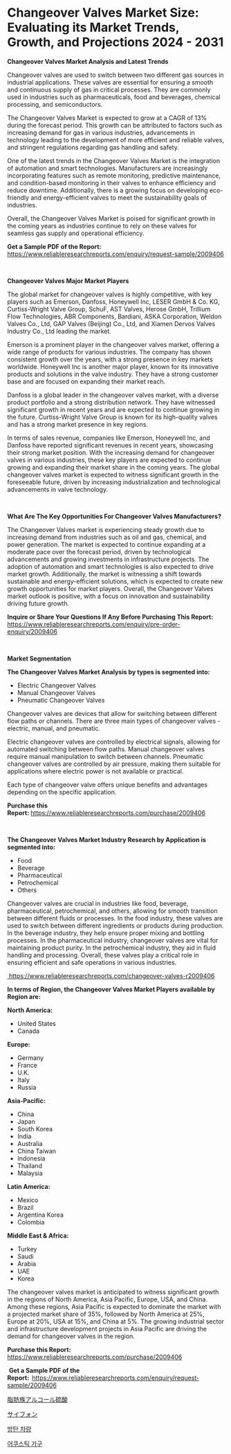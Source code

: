 <p><h1>Changeover Valves Market Size: Evaluating its Market Trends, Growth, and Projections 2024 - 2031</h1></p><p><strong>Changeover Valves Market Analysis and Latest Trends</strong></p>
<p><p>Changeover valves are used to switch between two different gas sources in industrial applications. These valves are essential for ensuring a smooth and continuous supply of gas in critical processes. They are commonly used in industries such as pharmaceuticals, food and beverages, chemical processing, and semiconductors.</p><p>The Changeover Valves Market is expected to grow at a CAGR of 13% during the forecast period. This growth can be attributed to factors such as increasing demand for gas in various industries, advancements in technology leading to the development of more efficient and reliable valves, and stringent regulations regarding gas handling and safety.</p><p>One of the latest trends in the Changeover Valves Market is the integration of automation and smart technologies. Manufacturers are increasingly incorporating features such as remote monitoring, predictive maintenance, and condition-based monitoring in their valves to enhance efficiency and reduce downtime. Additionally, there is a growing focus on developing eco-friendly and energy-efficient valves to meet the sustainability goals of industries.</p><p>Overall, the Changeover Valves Market is poised for significant growth in the coming years as industries continue to rely on these valves for seamless gas supply and operational efficiency.</p></p>
<p><strong>Get a Sample PDF of the Report:&nbsp;</strong> <a href="https://www.reliableresearchreports.com/enquiry/request-sample/2009406">https://www.reliableresearchreports.com/enquiry/request-sample/2009406</a></p>
<p>&nbsp;</p>
<p><strong>Changeover Valves Major Market Players</strong></p>
<p><p>The global market for changeover valves is highly competitive, with key players such as Emerson, Danfoss, Honeywell Inc, LESER GmbH & Co. KG, Curtiss-Wright Valve Group, SchuF, AST Valves, Herose GmbH, Trillium Flow Technologies, ABR Components, Bardiani, ASKA Corporation, Weldon Valves Co., Ltd, GAP Valves (Beijing) Co., Ltd, and Xiamen Dervos Valves Industry Co., Ltd leading the market.</p><p>Emerson is a prominent player in the changeover valves market, offering a wide range of products for various industries. The company has shown consistent growth over the years, with a strong presence in key markets worldwide. Honeywell Inc is another major player, known for its innovative products and solutions in the valve industry. They have a strong customer base and are focused on expanding their market reach.</p><p>Danfoss is a global leader in the changeover valves market, with a diverse product portfolio and a strong distribution network. They have witnessed significant growth in recent years and are expected to continue growing in the future. Curtiss-Wright Valve Group is known for its high-quality valves and has a strong market presence in key regions.</p><p>In terms of sales revenue, companies like Emerson, Honeywell Inc, and Danfoss have reported significant revenues in recent years, showcasing their strong market position. With the increasing demand for changeover valves in various industries, these key players are expected to continue growing and expanding their market share in the coming years. The global changeover valves market is expected to witness significant growth in the foreseeable future, driven by increasing industrialization and technological advancements in valve technology.</p></p>
<p>&nbsp;</p>
<p><strong>What Are The Key Opportunities For Changeover Valves Manufacturers?</strong></p>
<p><p>The Changeover Valves market is experiencing steady growth due to increasing demand from industries such as oil and gas, chemical, and power generation. The market is expected to continue expanding at a moderate pace over the forecast period, driven by technological advancements and growing investments in infrastructure projects. The adoption of automation and smart technologies is also expected to drive market growth. Additionally, the market is witnessing a shift towards sustainable and energy-efficient solutions, which is expected to create new growth opportunities for market players. Overall, the Changeover Valves market outlook is positive, with a focus on innovation and sustainability driving future growth.</p></p>
<p><strong>Inquire or Share Your Questions If Any Before Purchasing This Report:</strong> <a href="https://www.reliableresearchreports.com/enquiry/pre-order-enquiry/2009406">https://www.reliableresearchreports.com/enquiry/pre-order-enquiry/2009406</a></p>
<p>&nbsp;</p>
<p><strong>Market Segmentation</strong></p>
<p><strong>The Changeover Valves Market Analysis by types is segmented into:</strong></p>
<p><ul><li>Electric Changeover Valves</li><li>Manual Changeover Valves</li><li>Pneumatic Changeover Valves</li></ul></p>
<p><p>Changeover valves are devices that allow for switching between different flow paths or channels. There are three main types of changeover valves - electric, manual, and pneumatic.</p><p>Electric changeover valves are controlled by electrical signals, allowing for automated switching between flow paths. Manual changeover valves require manual manipulation to switch between channels. Pneumatic changeover valves are controlled by air pressure, making them suitable for applications where electric power is not available or practical.</p><p>Each type of changeover valve offers unique benefits and advantages depending on the specific application.</p></p>
<p><strong>Purchase this Report:&nbsp;</strong><a href="https://www.reliableresearchreports.com/purchase/2009406">https://www.reliableresearchreports.com/purchase/2009406</a></p>
<p>&nbsp;</p>
<p><strong>The Changeover Valves Market Industry Research by Application is segmented into:</strong></p>
<p><ul><li>Food</li><li>Beverage</li><li>Pharmaceutical</li><li>Petrochemical</li><li>Others</li></ul></p>
<p><p>Changeover valves are crucial in industries like food, beverage, pharmaceutical, petrochemical, and others, allowing for smooth transition between different fluids or processes. In the food industry, these valves are used to switch between different ingredients or products during production. In the beverage industry, they help ensure proper mixing and bottling processes. In the pharmaceutical industry, changeover valves are vital for maintaining product purity. In the petrochemical industry, they aid in fluid handling and processing. Overall, these valves play a critical role in ensuring efficient and safe operations in various industries.</p></p>
<p><a href="https://www.reliableresearchreports.com/changeover-valves-r2009406">&nbsp;https://www.reliableresearchreports.com/changeover-valves-r2009406</a></p>
<p><strong>In terms of Region, the Changeover Valves Market Players available by Region are:</strong></p>
<p>
    <p> <strong> North America: </strong>
        <ul>
            <li>United States</li>
            <li>Canada</li>
        </ul>
        </p> 
    <p> <strong> Europe: </strong>
        <ul>
            <li>Germany</li>
            <li>France</li>
            <li>U.K.</li>
            <li>Italy</li>
            <li>Russia</li>
        </ul>
        </p> 
    <p> <strong> Asia-Pacific: </strong>
        <ul>
            <li>China</li>
            <li>Japan</li>
            <li>South Korea</li>
            <li>India</li>
            <li>Australia</li>
            <li>China Taiwan</li>
            <li>Indonesia</li>
            <li>Thailand</li>
            <li>Malaysia</li>
        </ul>
        </p> 
    <p> <strong> Latin America: </strong>
        <ul>
            <li>Mexico</li>
            <li>Brazil</li>
            <li>Argentina Korea</li>
            <li>Colombia</li>
        </ul>
        </p> 
    <p> <strong> Middle East & Africa: </strong>
        <ul>
            <li>Turkey</li>
            <li>Saudi</li>
            <li>Arabia</li>
            <li>UAE</li>
            <li>Korea</li>
        </ul>
    </p>
    </p>
<p><p>The changeover valves market is anticipated to witness significant growth in the regions of North America, Asia Pacific, Europe, USA, and China. Among these regions, Asia Pacific is expected to dominate the market with a projected market share of 35%, followed by North America at 25%, Europe at 20%, USA at 15%, and China at 5%. The growing industrial sector and infrastructure development projects in Asia Pacific are driving the demand for changeover valves in the region.</p></p>
<p><strong>Purchase this Report: </strong><a href="https://www.reliableresearchreports.com/purchase/2009406">https://www.reliableresearchreports.com/purchase/2009406</a></p>
<p>&nbsp;<strong>Get a Sample PDF of the Report:&nbsp;&nbsp;</strong><a href="https://www.reliableresearchreports.com/enquiry/request-sample/2009406">https://www.reliableresearchreports.com/enquiry/request-sample/2009406</a></p>
<p><strong></strong></p>
<p><p><a href="https://medium.com/@jodyomenick9056/%E8%84%82%E8%82%AA%E3%82%A2%E3%83%AB%E3%82%B3%E3%83%BC%E3%83%AB%E7%A1%AB%E9%85%B8%E3%82%A8%E3%82%B9%E3%83%86%E3%83%AB%E5%B8%82%E5%A0%B4%E8%A6%8F%E6%A8%A1%E3%81%AF-%E3%82%B0%E3%83%AD%E3%83%BC%E3%83%90%E3%83%AB%E7%94%A3%E6%A5%AD%E3%81%AB%E3%81%8A%E3%81%91%E3%82%8B%E6%9C%80%E9%81%A9%E3%81%AA%E3%83%9E%E3%83%BC%E3%82%B1%E3%83%86%E3%82%A3%E3%83%B3%E3%82%B0%E3%83%81%E3%83%A3%E3%83%B3%E3%83%8D%E3%83%AB%E3%82%92%E6%98%8E%E3%82%89%E3%81%8B%E3%81%AB%E3%81%97%E3%81%BE%E3%81%99-f0baf149f616">脂肪族アルコール硫酸</a></p><p><a href="https://medium.com/@carllane655/%E3%82%B5%E3%82%A4%E3%83%95%E3%82%A9%E3%83%B3%E5%B8%82%E5%A0%B4-2031%E5%B9%B4%E3%81%BE%E3%81%A7%E3%81%AE%E3%83%88%E3%83%AC%E3%83%B3%E3%83%89-%E4%BA%88%E6%B8%AC-%E7%AB%B6%E4%BA%89%E5%88%86%E6%9E%90-85493e9aa28e">サイフォン</a></p><p><a href="https://medium.com/@sherlock567567/%ED%83%84%EC%B0%BD-%EC%B0%A8%EB%9F%89-%EC%8B%9C%EC%9E%A5-%EA%B7%9C%EB%AA%A8-%EB%B0%8F-%EC%8B%9C%EC%9E%A5-%EB%8F%99%ED%96%A5-%EC%99%84%EC%A0%84%ED%95%9C-%EC%82%B0%EC%97%85-%EA%B0%9C%EC%9A%94-2024%EB%85%84%EB%B6%80%ED%84%B0-2031%EB%85%84-44e24859a74b">방탄 차량</a></p><p><a href="https://medium.com/@cheddar67856/%EA%B0%80%EA%B5%AC-%EC%8B%9C%EC%9E%A5-%EC%A1%B0%EC%82%AC-%EB%B3%B4%EA%B3%A0%EC%84%9C-%EA%B7%B8-%EC%97%AD%EC%82%AC-%EB%B0%8F-2024%EB%85%84%EB%B6%80%ED%84%B0-2031%EB%85%84%EA%B9%8C%EC%A7%80%EC%9D%98-%EC%98%88%EC%B8%A1-53ebb799e7fa">어쿠스틱 가구</a></p></p>